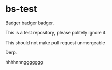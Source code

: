 bs-test
=======

Badger badger badger.

This is a test repository, please politely ignore it.

This should not make pull request unmergeable


Derp.


hhhhnnnggggggg
